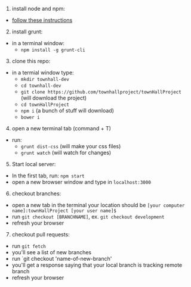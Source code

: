 1. install node and npm:
  * [follow these instructions](http://blog.teamtreehouse.com/install-node-js-npm-mac)
2. install grunt: 
  * in a terminal window:
    * `npm install -g grunt-cli`
3. clone this repo:
  * in a termial window type:
    * `mkdir townhall-dev`
    * `cd townhall-dev`
    * `git clone https://github.com/townhallproject/townHallProject` (will download the project)
    * `cd townHallProject`
    * `npm i` (a bunch of stuff will download)
    * `bower i`
4. open a new terminal tab (command + T)
  * run:
    * `grunt dist-css` (will make your css files)
    * `grunt watch` (will watch for changes)
5. Start local server:
  * In the first tab, run: `npm start`
  * open a new browser window and type in `localhost:3000`
  
6. checkout branches:
  * open a new tab in the terminal your location should be `[your computer name]:townHallProject [your user name]$`
  * run `git checkout [BRANCHNAME]`, ex. `git checkout development`
  * refresh your browser
  
7. checkout pull requests:
  * run `git fetch`
  * you'll see a list of new branches
  * run `git checkout 'name-of-new-branch'
  * you'll get a response saying that your local branch is tracking remote branch
  * refresh your browser
